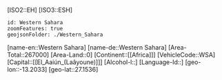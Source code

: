 ﻿---
location: [27.1536,-13.2033]
type: Country
tags:
- geo/Country

SpocWebEntityId: 26887
isDeleted: false
confidential: public

---
[ISO2::EH]
[ISO3::ESH]
```leaflet
id: Western Sahara
zoomFeatures: true
geojsonFolder: ./Western_Sahara
```

[name-en::Western Sahara]
[name-de::Western Sahara]
[Area-Total::267000]
[Area-Land::0]
[Continent::[[Africa]]]
[VehicleCode::WSA]
[Capital::[[El_Aaiún_(Laâyoune)]]]
[Alcohol-l::]
[Language-Id::]
[geo-lon::-13.2033]
[geo-lat::27.1536]

